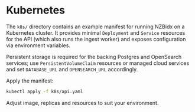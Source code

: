 # Kubernetes

The `k8s/` directory contains an example manifest for running NZBidx on a
Kubernetes cluster. It provides minimal `Deployment` and `Service` resources for
the API (which also runs the ingest worker) and exposes configuration via
environment variables.

Persistent storage is required for the backing Postgres and OpenSearch
services; use `PersistentVolumeClaim` resources or managed cloud services and
set `DATABASE_URL` and `OPENSEARCH_URL` accordingly.

Apply the manifest:

```bash
kubectl apply -f k8s/api.yaml
```

Adjust image, replicas and resources to suit your environment.

